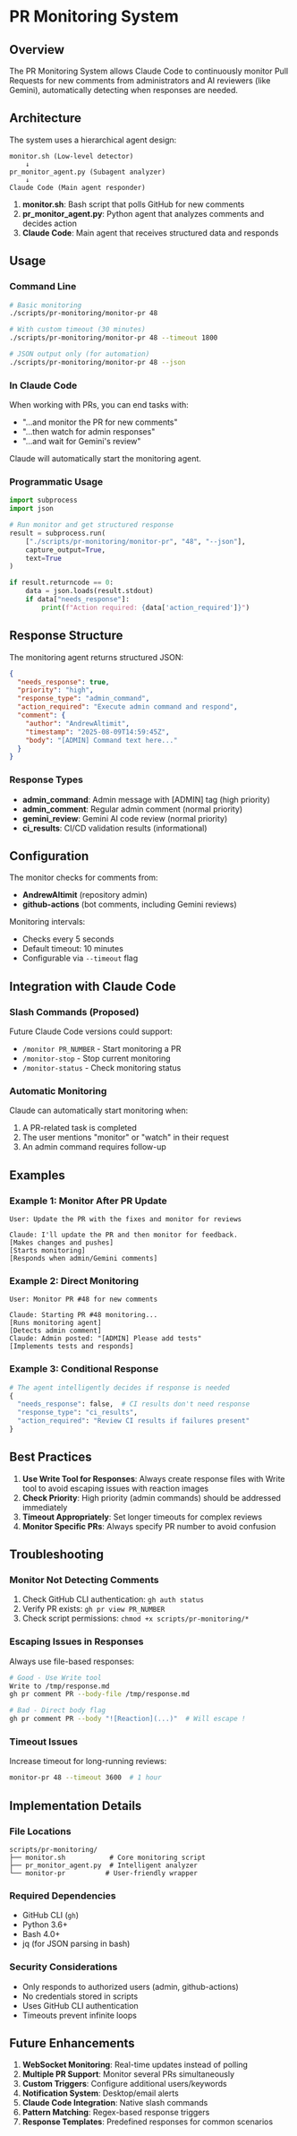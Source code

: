 # PR Monitoring System

## Overview

The PR Monitoring System allows Claude Code to continuously monitor Pull Requests for new comments from administrators and AI reviewers (like Gemini), automatically detecting when responses are needed.

## Architecture

The system uses a hierarchical agent design:

```
monitor.sh (Low-level detector)
    ↓
pr_monitor_agent.py (Subagent analyzer)
    ↓
Claude Code (Main agent responder)
```

1. **monitor.sh**: Bash script that polls GitHub for new comments
2. **pr_monitor_agent.py**: Python agent that analyzes comments and decides action
3. **Claude Code**: Main agent that receives structured data and responds

## Usage

### Command Line

```bash
# Basic monitoring
./scripts/pr-monitoring/monitor-pr 48

# With custom timeout (30 minutes)
./scripts/pr-monitoring/monitor-pr 48 --timeout 1800

# JSON output only (for automation)
./scripts/pr-monitoring/monitor-pr 48 --json
```

### In Claude Code

When working with PRs, you can end tasks with:
- "...and monitor the PR for new comments"
- "...then watch for admin responses"
- "...and wait for Gemini's review"

Claude will automatically start the monitoring agent.

### Programmatic Usage

```python
import subprocess
import json

# Run monitor and get structured response
result = subprocess.run(
    ["./scripts/pr-monitoring/monitor-pr", "48", "--json"],
    capture_output=True,
    text=True
)

if result.returncode == 0:
    data = json.loads(result.stdout)
    if data["needs_response"]:
        print(f"Action required: {data['action_required']}")
```

## Response Structure

The monitoring agent returns structured JSON:

```json
{
  "needs_response": true,
  "priority": "high",
  "response_type": "admin_command",
  "action_required": "Execute admin command and respond",
  "comment": {
    "author": "AndrewAltimit",
    "timestamp": "2025-08-09T14:59:45Z",
    "body": "[ADMIN] Command text here..."
  }
}
```

### Response Types

- **admin_command**: Admin message with [ADMIN] tag (high priority)
- **admin_comment**: Regular admin comment (normal priority)
- **gemini_review**: Gemini AI code review (normal priority)
- **ci_results**: CI/CD validation results (informational)

## Configuration

The monitor checks for comments from:
- **AndrewAltimit** (repository admin)
- **github-actions** (bot comments, including Gemini reviews)

Monitoring intervals:
- Checks every 5 seconds
- Default timeout: 10 minutes
- Configurable via `--timeout` flag

## Integration with Claude Code

### Slash Commands (Proposed)

Future Claude Code versions could support:
- `/monitor PR_NUMBER` - Start monitoring a PR
- `/monitor-stop` - Stop current monitoring
- `/monitor-status` - Check monitoring status

### Automatic Monitoring

Claude can automatically start monitoring when:
1. A PR-related task is completed
2. The user mentions "monitor" or "watch" in their request
3. An admin command requires follow-up

## Examples

### Example 1: Monitor After PR Update

```
User: Update the PR with the fixes and monitor for reviews

Claude: I'll update the PR and then monitor for feedback.
[Makes changes and pushes]
[Starts monitoring]
[Responds when admin/Gemini comments]
```

### Example 2: Direct Monitoring

```
User: Monitor PR #48 for new comments

Claude: Starting PR #48 monitoring...
[Runs monitoring agent]
[Detects admin comment]
Claude: Admin posted: "[ADMIN] Please add tests"
[Implements tests and responds]
```

### Example 3: Conditional Response

```python
# The agent intelligently decides if response is needed
{
  "needs_response": false,  # CI results don't need response
  "response_type": "ci_results",
  "action_required": "Review CI results if failures present"
}
```

## Best Practices

1. **Use Write Tool for Responses**: Always create response files with Write tool to avoid escaping issues with reaction images
2. **Check Priority**: High priority (admin commands) should be addressed immediately
3. **Timeout Appropriately**: Set longer timeouts for complex reviews
4. **Monitor Specific PRs**: Always specify PR number to avoid confusion

## Troubleshooting

### Monitor Not Detecting Comments

1. Check GitHub CLI authentication: `gh auth status`
2. Verify PR exists: `gh pr view PR_NUMBER`
3. Check script permissions: `chmod +x scripts/pr-monitoring/*`

### Escaping Issues in Responses

Always use file-based responses:
```bash
# Good - Use Write tool
Write to /tmp/response.md
gh pr comment PR --body-file /tmp/response.md

# Bad - Direct body flag
gh pr comment PR --body "![Reaction](...)"  # Will escape !
```

### Timeout Issues

Increase timeout for long-running reviews:
```bash
monitor-pr 48 --timeout 3600  # 1 hour
```

## Implementation Details

### File Locations

```
scripts/pr-monitoring/
├── monitor.sh           # Core monitoring script
├── pr_monitor_agent.py  # Intelligent analyzer
└── monitor-pr          # User-friendly wrapper
```

### Required Dependencies

- GitHub CLI (`gh`)
- Python 3.6+
- Bash 4.0+
- jq (for JSON parsing in bash)

### Security Considerations

- Only responds to authorized users (admin, github-actions)
- No credentials stored in scripts
- Uses GitHub CLI authentication
- Timeouts prevent infinite loops

## Future Enhancements

1. **WebSocket Monitoring**: Real-time updates instead of polling
2. **Multiple PR Support**: Monitor several PRs simultaneously
3. **Custom Triggers**: Configure additional users/keywords
4. **Notification System**: Desktop/email alerts
5. **Claude Code Integration**: Native slash commands
6. **Pattern Matching**: Regex-based response triggers
7. **Response Templates**: Predefined responses for common scenarios
